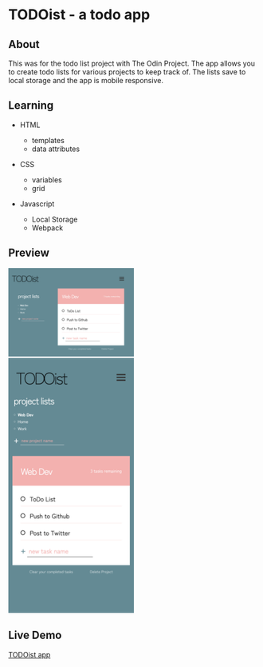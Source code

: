 # TODOist - a todo app


## About 
This was for the todo list project with The Odin Project. The app allows you to create todo lists for various projects to keep track of. The lists save to local storage and the app is mobile responsive. 


## Learning
- HTML
    - templates 
    - data attributes 

- CSS 
    - variables
    - grid 

- Javascript
    - Local Storage
    - Webpack


## Preview

<img src="https://github.com/thejoshyee/todo-list/blob/main/preview_files/todoist-desktop-view.png" width="50%" />
<img src="https://github.com/thejoshyee/todo-list/blob/main/preview_files/todoist-mobile-view.png" width="50%" />


## Live Demo
<a href="https://heuristic-panini-f5a847.netlify.app/">TODOist app</a>
